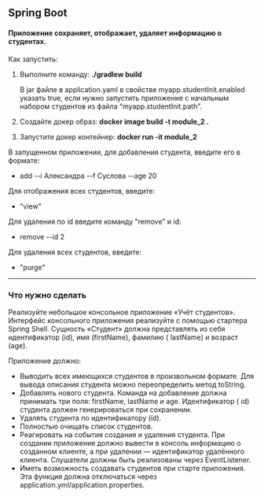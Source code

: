 <h2>Spring Boot</h2>
<h4>Приложение сохраняет, отображает, удаляет информацию о студентах.</h4>

Как запустить:

1. Выполните команду: <b>./gradlew build</b>

   В jar файле в application.yaml в свойстве myapp.studentInit.enabled указать true,
   если нужно запустить приложение с начальным набором студентов из файла "myapp.studentInit.path".

2. Создайте докер образ: <b>docker image build -t module_2 .</b>
3. Запустите докер контейнер: <b>docker run -it module_2</b>

В запущенном приложении, для добавления студента, введите его в формате:

* add --i Александра --f Суслова --age 20

Для отображения всех студентов, введите:

* "view"

Для удаления по id введите команду "remove" и id:

* remove --id 2

Для удаления всех студентов, введите:

* "purge"

---
<h3>Что нужно сделать  </h3>
Реализуйте небольшое консольное приложение «Учёт студентов». Интерфейс консольного приложения реализуйте с помощью
стартера Spring Shell. Сущность «Студент» должна представлять из себя идентификатор (id), имя (firstName), фамилию (
lastName) и возраст (age).

Приложение должно:

* Выводить всех имеющихся студентов в произвольном формате. Для вывода описания студента можно переопределить метод
  toString.
* Добавлять нового студента. Команда на добавление должна принимать три поля: firstName, lastName и age. Идентификатор (
  id) студента должен генерироваться при сохранении.
* Удалять студента по идентификатору (id).
* Полностью очищать список студентов.
* Реагировать на события создания и удаления студента. При создании приложение должно вывести в консоль информацию о
  созданном клиенте, а при удалении — идентификатор удалённого клиента. Слушатели должны быть реализованы через
  EventListener.
* Иметь возможность создавать студентов при старте приложения. Эта функция должна отключаться через
  application.yml/application.properties.
